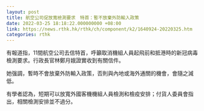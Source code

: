 ```yaml
---
layout: post
title: 航空公司促放寬檢測要求　特首：暫不放棄外防輸入政策
date: 2022-03-25 18:18:22.000000000 +08:00
link: https://news.rthk.hk/rthk/ch/component/k2/1640924-20220325.htm
categories: rthk
---
```


有報道指，11間航空公司去信特首，呼籲取消機組人員起飛前和抵港時的新冠病毒檢測要求。行政長官林鄭月娥證實收到有關信件。

她强調，暫時不會放棄外防輸入政策，否則與內地或海外通關的機會，會隨之減低。

有學者認為，短期可以放寬外國客機機組人員檢測和檢疫安排；付貨人委員會指出，相關檢測安排並不過分。

